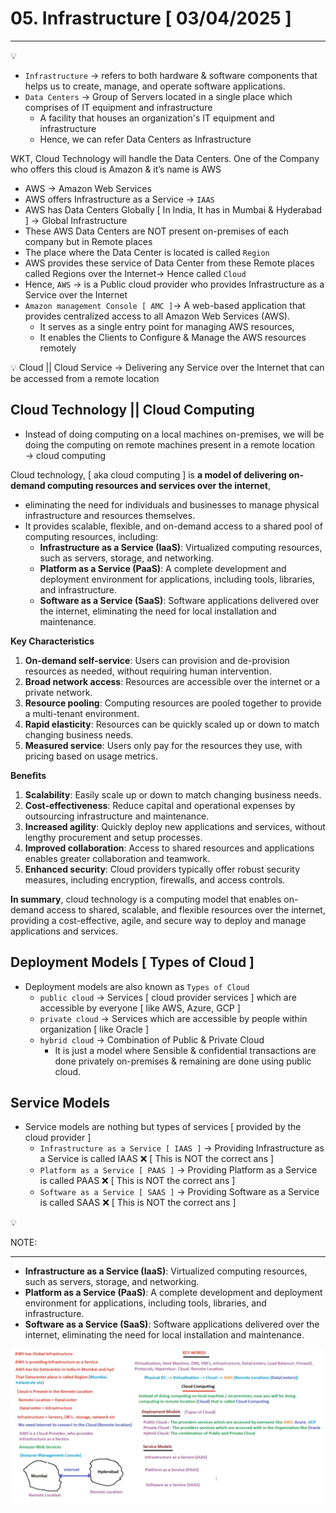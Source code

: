 # 05. Infrastructure [ 03/04/2025 ]

---

<aside>
💡

- `Infrastructure` → refers to both hardware & software components that helps us to create, manage, and operate software applications.
- `Data Centers` → Group of Servers located in a single place which comprises of IT equipment and infrastructure
    - A facility that houses an organization's IT equipment and infrastructure
    - Hence, we can refer Data Centers as Infrastructure
</aside>

WKT, Cloud Technology will handle the Data Centers. One of the Company who offers this cloud is Amazon & it’s name is AWS

- AWS → Amazon Web Services
- AWS offers Infrastructure as a Service → `IAAS`
- AWS has Data Centers Globally [ In India, It has in Mumbai & Hyderabad ] → Global Infrastructure
- These AWS Data Centers are NOT present on-premises of each company but in Remote places
- The place where the Data Center is located is called `Region`
- AWS provides these service of Data Center from these Remote places called Regions over the Internet→ Hence called `Cloud`
- Hence, `AWS` → is a Public cloud provider who provides Infrastructure as a Service over the Internet
- `Amazon management Console [ AMC ]`→ A web-based application that provides centralized access to all Amazon Web Services (AWS).
    - It serves as a single entry point for managing AWS resources,
    - It enables the Clients to Configure & Manage the AWS resources remotely

<aside>
💡 Cloud || Cloud Service → Delivering any Service over the Internet that can be accessed from a remote location

</aside>

## Cloud Technology || Cloud Computing

- Instead of doing computing on a local machines on-premises, we will be doing the computing on remote machines present in a remote location → cloud computing

Cloud technology, [ aka cloud computing ] is **a model of delivering on-demand computing resources and services over the internet**, 

- eliminating the need for individuals and businesses to manage physical infrastructure and resources themselves.
- It provides scalable, flexible, and on-demand access to a shared pool of computing resources, including:
    - **Infrastructure as a Service (IaaS)**: Virtualized computing resources, such as servers, storage, and networking.
    - **Platform as a Service (PaaS)**: A complete development and deployment environment for applications, including tools, libraries, and infrastructure.
    - **Software as a Service (SaaS)**: Software applications delivered over the internet, eliminating the need for local installation and maintenance.

**Key Characteristics**

1. **On-demand self-service**: Users can provision and de-provision resources as needed, without requiring human intervention.
2. **Broad network access**: Resources are accessible over the internet or a private network.
3. **Resource pooling**: Computing resources are pooled together to provide a multi-tenant environment.
4. **Rapid elasticity**: Resources can be quickly scaled up or down to match changing business needs.
5. **Measured service**: Users only pay for the resources they use, with pricing based on usage metrics.

**Benefits**

1. **Scalability**: Easily scale up or down to match changing business needs.
2. **Cost-effectiveness**: Reduce capital and operational expenses by outsourcing infrastructure and maintenance.
3. **Increased agility**: Quickly deploy new applications and services, without lengthy procurement and setup processes.
4. **Improved collaboration**: Access to shared resources and applications enables greater collaboration and teamwork.
5. **Enhanced security**: Cloud providers typically offer robust security measures, including encryption, firewalls, and access controls.

**In summary**, cloud technology is a computing model that enables on-demand access to shared, scalable, and flexible resources over the internet, providing a cost-effective, agile, and secure way to deploy and manage applications and services.

## Deployment Models [ Types of Cloud ]

- Deployment models are also known as `Types of Cloud`
    - `public cloud` → Services [ cloud provider services ] which are accessible by everyone [ like AWS, Azure, GCP ]
    - `private cloud` → Services which are accessible by people within organization [ like Oracle ]
    - `hybrid cloud` → Combination of Public & Private Cloud
        - It is just a model where Sensible & confidential transactions are done privately on-premises & remaining are done using public cloud.

## Service Models

- Service models are nothing but types of services [ provided by the cloud provider ]
    - `Infrastructure as a Service [ IAAS ]` → Providing Infrastructure as a Service is called IAAS ❌ [ This is NOT the correct ans ]
    - `Platform as a Service [ PAAS ]` → Providing Platform as a Service is called PAAS ❌ [ This is NOT the correct ans ]
    - `Software as a Service [ SAAS ]` → Providing Software as a Service is called SAAS ❌ [ This is NOT the correct ans ]

<aside>
💡

NOTE:

---

- **Infrastructure as a Service (IaaS)**: Virtualized computing resources, such as servers, storage, and networking.
- **Platform as a Service (PaaS)**: A complete development and deployment environment for applications, including tools, libraries, and infrastructure.
- **Software as a Service (SaaS)**: Software applications delivered over the internet, eliminating the need for local installation and maintenance.
</aside>

![image.png](image.png)